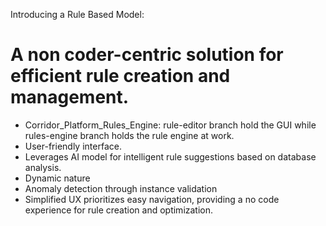  Introducing a Rule Based Model:​

  #          A non coder-centric solution for efficient rule creation and management.
  
  * Corridor_Platform_Rules_Engine: rule-editor branch hold the GUI while rules-engine branch holds the rule engine at work.
  * User-friendly interface.​
  * Leverages AI model for intelligent rule suggestions based on database analysis.​
  * Dynamic nature
  * ​Anomaly detection through instance validation
  * ​Simplified UX prioritizes easy navigation, providing a no code experience for rule creation  and optimization.​
